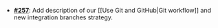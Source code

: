   -  [**#257**](https://github.com/anoma/nspec/pull/257): Add description of our
     [[Use Git and GitHub|Git workflow]] and new integration
     branches strategy.
